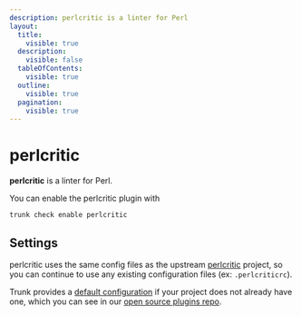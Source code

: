 ```yaml
---
description: perlcritic is a linter for Perl
layout:
  title:
    visible: true
  description:
    visible: false
  tableOfContents:
    visible: true
  outline:
    visible: true
  pagination:
    visible: true
---
```


# perlcritic

**perlcritic** is a linter for Perl.

You can enable the perlcritic plugin with

```shell
trunk check enable perlcritic
```

## Settings


perlcritic uses the same config files as the
upstream [perlcritic](https://metacpan.org/pod/Perl::Critic) project, so you can continue to use any
existing configuration files (ex: `.perlcriticrc`).
    

Trunk provides a [default configuration](https://github.com/trunk-io/plugins/tree/main/linters/perlcritic) if your project does not already have one,
which you can see in our [open source plugins repo](https://github.com/trunk-io/plugins/tree/main).
